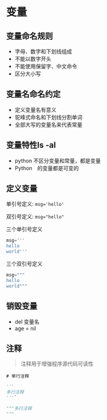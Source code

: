 # 变量

## 变量命名规则

- 字母、数字和下划线组成
- 不能以数字开头
- 不能使用保留字、中文命令
- 区分大小写

## 变量名命名约定

- 定义变量名有意义
- 驼峰式命名和下划线分割单词
- 全部大写的变量名来代表常量

## 变量特性ls -al

- python 不区分变量和常量，都是变量
- Python　的变量都是可变的

## 定义变量

单引号定义: `msg='hello'`

双引号定义: `msg="hello"`

三个单引号定义

``` Python
msg='''
hello
world'''
```

三个双引号定义

``` Python
msg="""
hello
world"""
```

## 销毁变量

- del 变量名
- age = nil

## 注释

> 注释用于增强程序源代码可读性

`# 单行注释`

``` Python
'''
多行注释
'''`

"""多行注释
"""
```